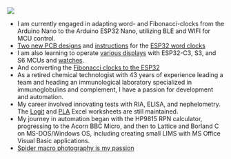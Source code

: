  <img src="https://github.com/ednieuw/ednieuw/assets/12166816/5a09e537-f728-4b32-af13-b721a99f6b3d">
 
* I am currently engaged in adapting word- and Fibonacci-clocks from the Arduino Nano to the Arduino ESP32 Nano, utilizing BLE and WIFI for MCU control.
* [Two new PCB designs](https://github.com/ednieuw/NanoESP32PCB) and [instructions](https://github.com/ednieuw/NanoESP32-BW-RGBW-clock/tree/main) for the [ESP32 word clocks](https://github.com/ednieuw/Arduino-ESP32-Nano-Wordclock)
* I am also learning to operate [various displays](https://github.com/ednieuw/ESP32-C3-Clock-and-more) with ESP32-C3, S3, and S6 MCUs and [watches](https://github.com/ednieuw/Lilygo-T-Watch-2020).
* And converting the [Fibonacci clocks to the ESP32](https://github.com/ednieuw/Fibonacci-ESP32-C3-S3-Clock)
* As a retired chemical technologist with 43 years of experience leading a team and heading an immunological laboratory specialized in immunoglobulins and complement, I have a passion for development and automation. <br>
* My career involved innovating tests with RIA, ELISA, and nephelometry. The [Logit](https://github.com/ednieuw/ELISA-logit-regression) and [PLA](https://github.com/ednieuw/PLA_tredecim) Excel worksheets are still maintained.<br>
* My journey in automation began with the HP9815 RPN calculator, progressing to the Acorn BBC Micro, and then to Lattice and Borland C on MS-DOS/Windows OS, including creating small LIMS with MS Office Visual Basic applications.
* [Spider macro photography is my passion](https://ednieuw.nl)
